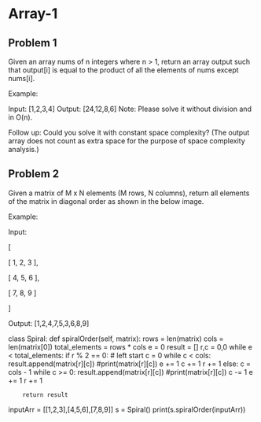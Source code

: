 # Array-1

## Problem 1

Given an array nums of n integers where n > 1, return an array output such that output[i] is equal to the product of all the elements of nums except nums[i].

Example:

Input: [1,2,3,4]
Output: [24,12,8,6]
Note: Please solve it without division and in O(n).

Follow up:
Could you solve it with constant space complexity? (The output array does not count as extra space for the purpose of space complexity analysis.)

## Problem 2

Given a matrix of M x N elements (M rows, N columns), return all elements of the matrix in diagonal order as shown in the below image.

Example:

Input:

[

[ 1, 2, 3 ],

[ 4, 5, 6 ],

[ 7, 8, 9 ]

]

Output: [1,2,4,7,5,3,6,8,9]

class Spiral:
    def spiralOrder(self, matrix):
        rows = len(matrix)
        cols = len(matrix[0])
        total_elements = rows * cols
        e = 0
        result = []
        r,c = 0,0
        while e < total_elements:
            if r % 2 == 0: # left start
                c = 0
                while c < cols:
                    result.append(matrix[r][c])
                    #print(matrix[r][c])
                    e += 1
                    c += 1
                r += 1
            else:
                c = cols - 1
                while c >= 0:
                    result.append(matrix[r][c])
                    #print(matrix[r][c])
                    c -= 1
                    e += 1
                r += 1
            
        return result
        
inputArr = [[1,2,3],[4,5,6],[7,8,9]]
s = Spiral()
print(s.spiralOrder(inputArr))
    